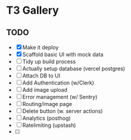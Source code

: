 # T3 Gallery
## TODO

- [x] Make it deploy
- [x] Scaffold basic UI with mock data
- [ ] Tidy up build process
- [ ] Actually setup database (vercel postgres)
- [ ] Attach DB to UI
- [ ] Add Authentication (w/Clerk)
- [ ] Add image upload
- [ ] Error management (w/ Sentry)
- [ ] Routing/image page
- [ ] Delete button (w. server actions)
- [ ] Analytics (posthog)
- [ ] Ratelimiting (upstash)
- [ ] 
